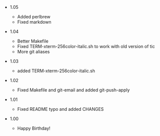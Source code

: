 * 1.05
  * Added perlbrew
  * Fixed markdown

* 1.04
  * Better Makefile
  * Fixed TERM-xterm-256color-italic.sh to work with old version of tic
  * More git aliases

* 1.03
  * added TERM-xterm-256color-italic.sh

* 1.02
  * Fixed Makefile and git-email and added git-push-apply

* 1.01
  * Fixed README typo and added CHANGES

* 1.00
  * Happy Birthday!
